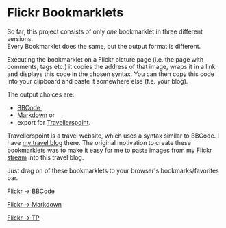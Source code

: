 # Flickr Bookmarklets

So far, this project consists of only *one* bookmarklet in three different versions.  
Every Bookmarklet does the same, but the output format is different.

Executing the bookmarklet on a Flickr picture page (i.e. the page with comments, tags etc.) it copies the address of that image, wraps it in a link and displays this code in the chosen syntax. You can then copy this code into your clipboard and paste it somewhere else (f.e. your blog).

The output choices are:

* [BBCode](http://www.phpbb.com/community/faq.php?mode=bbcode),
* [Markdown](http://daringfireball.net/projects/markdown/syntax) or
* export for [Travellerspoint](http://www.travellerspoint.com/).

Travellerspoint is a travel website, which uses a syntax similar to BBCode. I have [my travel blog](http://downunder.travellerspoint.com/) there. The original motivation to create these bookmarklets was to make it easy for me to paste images from [my Flickr stream](http://www.flickr.com/photos/pie4dan/) into this travel blog.

Just drag on of these bookmarklets to your browser's bookmarks/favorites bar.

<a href="javascript:var%20url%20=%20document.URL;if%20(url.indexOf('flickr.com')%20>=%200)%20{%20%20try%20{%20%20%20%20var%20imageId%20=%20url.match(/[0-9]{5,}/).pop();%20%20%20%20var%20div%20=%20document.getElementById('photoImgDiv'%20+%20imageId);%20%20%20%20var%20img%20=%20div.childNodes[1];%20%20%20%20prompt('Copy%20this%20text:',%20'[URL='%20+%20url%20+%20'][IMG]'%20+%20img.src%20+%20'[/IMG][/URL]');%20%20}%20%20catch(error)%20{%20%20%20%20alert('Sorry,%20it%20didn\'t%20work!\nYou%20must%20be%20on%20a%20page%20of%20a%20single%20image.');%20%20}}else%20{%20%20alert('You%20are%20not%20on%20flickr.com!');}">Flickr -> BBCode</a>

<a href="javascript:var%20url%20=%20document.URL;if%20(url.indexOf('flickr.com')%20>=%200)%20{%20%20try%20{%20%20%20%20var%20imageId%20=%20url.match(/[0-9]{5,}/).pop();%20%20%20%20var%20div%20=%20document.getElementById('photoImgDiv'%20+%20imageId);%20%20%20%20var%20img%20=%20div.childNodes[1];%20%20%20%20prompt('Copy%20this%20text:',%20'[![]('%20+%20img.src%20+')]('%20+%20url%20+%20')');%20%20}%20%20catch(error)%20{%20%20%20%20alert('Sorry,%20it%20didn\'t%20work!\nYou%20must%20be%20on%20a%20page%20of%20a%20single%20image.');%20%20}}else%20{%20%20alert('You%20are%20not%20on%20flickr.com!');}">Flickr -> Markdown</a>

<a href="javascript:var%20url%20=%20document.URL;if%20(url.indexOf('flickr.com')%20>=%200)%20{%20%20try%20{%20%20%20%20var%20imageId%20=%20url.match(/[0-9]{5,}/).pop();%20%20%20%20var%20div%20=%20document.getElementById('photoImgDiv'%20+%20imageId);%20%20%20%20var%20img%20=%20div.childNodes[1];%20%20%20%20prompt('Copy%20this%20text:',%20'[URL='%20+%20url%20+%20'][IMG='%20+%20img.src%20+'][/URL]');%20%20}%20%20catch(error)%20{%20%20%20%20alert('Sorry,%20it%20didn\'t%20work!\nYou%20must%20be%20on%20a%20page%20of%20a%20single%20image.');%20%20}}else%20{%20%20alert('You%20are%20not%20on%20flickr.com!');}">Flickr -> TP</a>